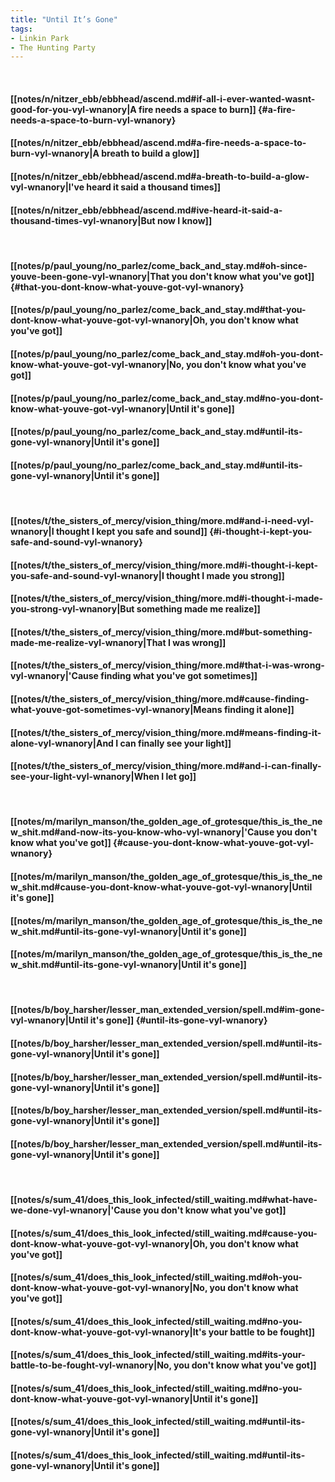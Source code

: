 ```yaml
---
title: "Until It’s Gone"
tags:
- Linkin Park
- The Hunting Party
---
```

&nbsp;
#### [[notes/n/nitzer_ebb/ebbhead/ascend.md#if-all-i-ever-wanted-wasnt-good-for-you-vyl-wnanory|A fire needs a space to burn]] {#a-fire-needs-a-space-to-burn-vyl-wnanory}
#### [[notes/n/nitzer_ebb/ebbhead/ascend.md#a-fire-needs-a-space-to-burn-vyl-wnanory|A breath to build a glow]]
#### [[notes/n/nitzer_ebb/ebbhead/ascend.md#a-breath-to-build-a-glow-vyl-wnanory|I've heard it said a thousand times]]
#### [[notes/n/nitzer_ebb/ebbhead/ascend.md#ive-heard-it-said-a-thousand-times-vyl-wnanory|But now I know]]
&nbsp;
#### [[notes/p/paul_young/no_parlez/come_back_and_stay.md#oh-since-youve-been-gone-vyl-wnanory|That you don't know what you've got]] {#that-you-dont-know-what-youve-got-vyl-wnanory}
#### [[notes/p/paul_young/no_parlez/come_back_and_stay.md#that-you-dont-know-what-youve-got-vyl-wnanory|Oh, you don't know what you've got]]
#### [[notes/p/paul_young/no_parlez/come_back_and_stay.md#oh-you-dont-know-what-youve-got-vyl-wnanory|No, you don't know what you've got]]
#### [[notes/p/paul_young/no_parlez/come_back_and_stay.md#no-you-dont-know-what-youve-got-vyl-wnanory|Until it's gone]]
#### [[notes/p/paul_young/no_parlez/come_back_and_stay.md#until-its-gone-vyl-wnanory|Until it's gone]]
#### [[notes/p/paul_young/no_parlez/come_back_and_stay.md#until-its-gone-vyl-wnanory|Until it's gone]]
&nbsp;
#### [[notes/t/the_sisters_of_mercy/vision_thing/more.md#and-i-need-vyl-wnanory|I thought I kept you safe and sound]] {#i-thought-i-kept-you-safe-and-sound-vyl-wnanory}
#### [[notes/t/the_sisters_of_mercy/vision_thing/more.md#i-thought-i-kept-you-safe-and-sound-vyl-wnanory|I thought I made you strong]]
#### [[notes/t/the_sisters_of_mercy/vision_thing/more.md#i-thought-i-made-you-strong-vyl-wnanory|But something made me realize]]
#### [[notes/t/the_sisters_of_mercy/vision_thing/more.md#but-something-made-me-realize-vyl-wnanory|That I was wrong]]
#### [[notes/t/the_sisters_of_mercy/vision_thing/more.md#that-i-was-wrong-vyl-wnanory|'Cause finding what you've got sometimes]]
#### [[notes/t/the_sisters_of_mercy/vision_thing/more.md#cause-finding-what-youve-got-sometimes-vyl-wnanory|Means finding it alone]]
#### [[notes/t/the_sisters_of_mercy/vision_thing/more.md#means-finding-it-alone-vyl-wnanory|And I can finally see your light]]
#### [[notes/t/the_sisters_of_mercy/vision_thing/more.md#and-i-can-finally-see-your-light-vyl-wnanory|When I let go]]
&nbsp;
#### [[notes/m/marilyn_manson/the_golden_age_of_grotesque/this_is_the_new_shit.md#and-now-its-you-know-who-vyl-wnanory|'Cause you don't know what you've got]] {#cause-you-dont-know-what-youve-got-vyl-wnanory}
#### [[notes/m/marilyn_manson/the_golden_age_of_grotesque/this_is_the_new_shit.md#cause-you-dont-know-what-youve-got-vyl-wnanory|Until it's gone]]
#### [[notes/m/marilyn_manson/the_golden_age_of_grotesque/this_is_the_new_shit.md#until-its-gone-vyl-wnanory|Until it's gone]]
#### [[notes/m/marilyn_manson/the_golden_age_of_grotesque/this_is_the_new_shit.md#until-its-gone-vyl-wnanory|Until it's gone]]
&nbsp;
#### [[notes/b/boy_harsher/lesser_man_extended_version/spell.md#im-gone-vyl-wnanory|Until it's gone]] {#until-its-gone-vyl-wnanory}
#### [[notes/b/boy_harsher/lesser_man_extended_version/spell.md#until-its-gone-vyl-wnanory|Until it's gone]]
#### [[notes/b/boy_harsher/lesser_man_extended_version/spell.md#until-its-gone-vyl-wnanory|Until it's gone]]
#### [[notes/b/boy_harsher/lesser_man_extended_version/spell.md#until-its-gone-vyl-wnanory|Until it's gone]]
#### [[notes/b/boy_harsher/lesser_man_extended_version/spell.md#until-its-gone-vyl-wnanory|Until it's gone]]
&nbsp;
#### [[notes/s/sum_41/does_this_look_infected/still_waiting.md#what-have-we-done-vyl-wnanory|'Cause you don't know what you've got]]
#### [[notes/s/sum_41/does_this_look_infected/still_waiting.md#cause-you-dont-know-what-youve-got-vyl-wnanory|Oh, you don't know what you've got]]
#### [[notes/s/sum_41/does_this_look_infected/still_waiting.md#oh-you-dont-know-what-youve-got-vyl-wnanory|No, you don't know what you've got]]
#### [[notes/s/sum_41/does_this_look_infected/still_waiting.md#no-you-dont-know-what-youve-got-vyl-wnanory|It's your battle to be fought]]
#### [[notes/s/sum_41/does_this_look_infected/still_waiting.md#its-your-battle-to-be-fought-vyl-wnanory|No, you don't know what you've got]]
#### [[notes/s/sum_41/does_this_look_infected/still_waiting.md#no-you-dont-know-what-youve-got-vyl-wnanory|Until it's gone]]
#### [[notes/s/sum_41/does_this_look_infected/still_waiting.md#until-its-gone-vyl-wnanory|Until it's gone]]
#### [[notes/s/sum_41/does_this_look_infected/still_waiting.md#until-its-gone-vyl-wnanory|Until it's gone]]
